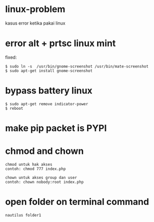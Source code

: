# linux-problem
kasus error ketika pakai linux
# error alt + prtsc linux mint
fixed:
```
$ sudo ln -s  /usr/bin/gnome-screenshot /usr/bin/mate-screenshot
$ sudo apt-get install gnome-screenshot
```

# bypass battery linux
```
$ sudo apt-get remove indicator-power
$ reboot
```

# make pip packet is PYPI

# chmod and chown
```
chmod untuk hak akses 
contoh: chmod 777 index.php

chown untuk akses group dan user
contoh: chown nobody:root index.php
```
# open folder on terminal command
```
nautilus folder1
```
